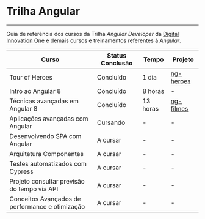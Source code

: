 # Trilha Angular
***

Guia de referência dos cursos da Trilha _Angular Developer_ da [Digital Innovation One](https://web.digitalinnovation.one) e demais cursos e treinamentos referentes à _Angular_.


Curso | Status Conclusão | Tempo | Projeto
---|----|---|----
Tour of Heroes | Concluído | 1 dia | [ng-heroes](https://github.com/guilchaves/ng-filmes)
Intro ao Angular 8 | Concluído | 8 horas | - 
Técnicas avançadas em Angular 8 | Concluído | 13 horas | [ng-filmes](https://github.com/guilchaves/ng-filmes)
Aplicações avançadas com Angular | Cursando | - | -
Desenvolvendo SPA com Angular | A cursar | - | -
Arquitetura Componentes | A cursar | - | -
Testes automatizados com Cypress | A cursar | - | -
Projeto consultar previsão do tempo via API | A cursar | - | -
Conceitos Avançados de performance e otimização | A cursar | - | -
